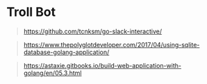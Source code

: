 # Troll Bot

> https://github.com/tcnksm/go-slack-interactive/

> https://www.thepolyglotdeveloper.com/2017/04/using-sqlite-database-golang-application/

> https://astaxie.gitbooks.io/build-web-application-with-golang/en/05.3.html